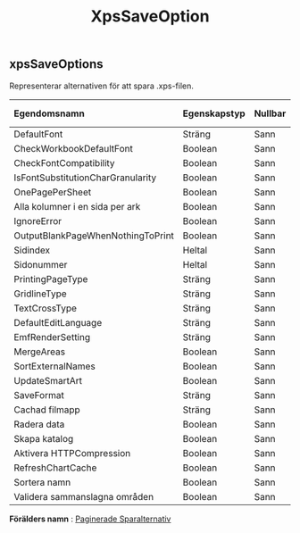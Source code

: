 ﻿---
title: XpsSaveOption
second_title: Aspose.Cells Cloud Documen
type: docs
url: /sv/specification/model/xpssaveoptions/
description: "Aspose.Cells Molnmodellspecifikation: XpsSaveOptions. Hantera enkelt Excel och andra kalkylarksdokument med funktioner som att öppna, generera, redigera, dela, slå samman, jämföra och konvertera"
kwords: Excel, Office, Kalkylblad, Cloud REST API, XpsSaveOptions
weight: 50
---
## **xpsSaveOptions**

 Representerar alternativen för att spara .xps-filen.

| Egendomsnamn| Egenskapstyp| Nullbar| Endast läs| Standardvärde| Beskrivning|
|:- |:- |:- |:- |:- |:- |
| DefaultFont| Sträng| Sann| Falsk|||
| CheckWorkbookDefaultFont| Boolean| Sann| Falsk|||
| CheckFontCompatibility| Boolean| Sann| Falsk|||
| IsFontSubstitutionCharGranularity| Boolean| Sann| Falsk|||
| OnePagePerSheet| Boolean| Sann| Falsk|||
| Alla kolumner i en sida per ark| Boolean| Sann| Falsk|||
| IgnoreError| Boolean| Sann| Falsk|||
| OutputBlankPageWhenNothingToPrint| Boolean| Sann| Falsk|||
| Sidindex| Heltal| Sann| Falsk|||
| Sidonummer| Heltal| Sann| Falsk|||
| PrintingPageType| Sträng| Sann| Falsk|||
| GridlineType| Sträng| Sann| Falsk|||
| TextCrossType| Sträng| Sann| Falsk|||
| DefaultEditLanguage| Sträng| Sann| Falsk|||
| EmfRenderSetting| Sträng| Sann| Falsk|||
| MergeAreas| Boolean| Sann| Falsk|||
| SortExternalNames| Boolean| Sann| Falsk|||
| UpdateSmartArt| Boolean| Sann| Falsk|||
| SaveFormat| Sträng| Sann| Falsk|||
| Cachad filmapp| Sträng| Sann| Falsk|||
| Radera data| Boolean| Sann| Falsk|||
| Skapa katalog| Boolean| Sann| Falsk|||
| Aktivera HTTPCompression| Boolean| Sann| Falsk|||
| RefreshChartCache| Boolean| Sann| Falsk|||
| Sortera namn| Boolean| Sann| Falsk|||
| Validera sammanslagna områden| Boolean| Sann| Falsk|||

**Förälders namn** : [Paginerade Sparalternativ](/specification/model/paginatedsaveoptions)

